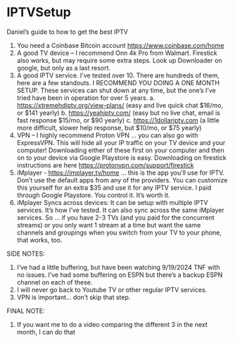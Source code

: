 # IPTVSetup

Daniel’s guide to how to get the best IPTV

1.	You need a Coinbase Bitcoin account https://www.coinbase.com/home
2.	A good TV device – I recommend Onn 4k Pro from Walmart. Firestick also works, but may require some extra steps. Look up Downloader on google, but only as a last resort.
3.	A good IPTV service. I’ve tested over 10. There are hundreds of them, here are a few standouts. I RECOMMEND YOU DOING A ONE MONTH SETUP. These services can shut down at any time, but the one’s I’ve tried have been in operation for over 5 years.
a.	https://xtremehdiptv.org/view-plans/ (easy and live quick chat $16/mo, or $141 yearly)
b.	https://yeahiptv.com/ (easy but no live chat, email is fast response $15/mo, or $90 yearly)
c.	https://1dollariptv.com (a little more difficult, slower help response, but $10/mo, or $75 yearly)
4.	VPN – I highly recommend Proton VPN … you can also go with ExpressVPN. This will hide all your IP traffic on your TV device and your computer! Downloading either of these first on your computer and then on to your device via Google Playstore is easy. Downloading on firestick instructions are here https://protonvpn.com/support/firestick
5.	iMplayer - https://implayer.tv/home ... this is the app you’ll use for IPTV. Don’t use the default apps from any of the providers. You can customize this yourself for an extra $35 and use it for any IPTV service. I paid through Google Playstore. You control it. It’s worth it.
6.	iMplayer Syncs across devices: It can be setup with multiple IPTV services. It’s how I’ve tested. It can also sync across the same iMplayer services. So … if you have 2-3 TVs (and you paid for the concurrent streams) or you only want 1 stream at a time but want the same channels and groupings when you switch from your TV to your phone, that works, too.

SIDE NOTES:
1.	I’ve had a little buffering, but have been watching 9/19/2024 TNF with no issues. I’ve had some buffering on ESPN but there’s a backup ESPN channel on each of these.
2.	I will never go back to Youtube TV or other regular IPTV services.
3.	VPN is important… don’t skip that step.

FINAL NOTE:
1.	If you want me to do a video comparing the different 3 in the next month, I can do that
